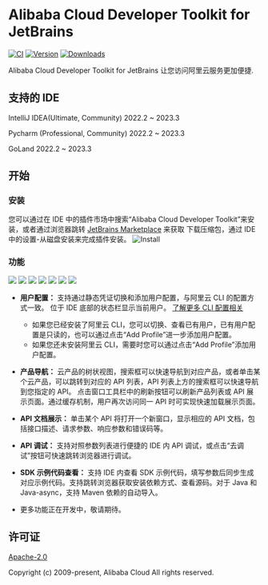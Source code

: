 # Alibaba Cloud Developer Toolkit for JetBrains

[![CI](https://github.com/aliyun/alibabacloud-api-jetbrains-toolkit/actions/workflows/ci.yml/badge.svg)](https://github.com/aliyun/alibabacloud-api-jetbrains-toolkit/actions/workflows/ci.yml)
[![Version](https://img.shields.io/jetbrains/plugin/v/23361-alibaba-cloud-developer-toolkit.svg)](https://plugins.jetbrains.com/plugin/23361-alibaba-cloud-developer-toolkit)
[![Downloads](https://img.shields.io/jetbrains/plugin/d/23361-alibaba-cloud-developer-toolkit.svg)](https://plugins.jetbrains.com/plugin/23361-alibaba-cloud-developer-toolkit)

Alibaba Cloud Developer Toolkit for JetBrains 让您访问阿里云服务更加便捷.

## 支持的 IDE
IntelliJ IDEA(Ultimate, Community) 2022.2 ~ 2023.3

Pycharm (Professional, Community) 2022.2 ~ 2023.3

GoLand 2022.2 ~ 2023.3

## 开始

### 安装
您可以通过在 IDE 中的插件市场中搜索“Alibaba Cloud Developer Toolkit”来安装，或者通过浏览器跳转 [JetBrains Marketplace](https://plugins.jetbrains.com/plugin/23361-alibaba-cloud-developer-toolkit) 来获取
下载压缩包，通过 IDE 中的设置-从磁盘安装来完成插件安装。
![Install](https://aliyunsdk-pages.alicdn.com/plugin_demo/idea/pics/install.png)

### 功能
<div style="overflow-x: scroll; white-space: nowrap;">
    <img src="https://aliyunsdk-pages.alicdn.com/plugin_demo/idea/pics/add-profile.png" style="display: inline-block;">
    <img src="https://aliyunsdk-pages.alicdn.com/plugin_demo/idea/pics/view-profile.png" style="display: inline-block;">
    <img src="https://aliyunsdk-pages.alicdn.com/plugin_demo/idea/pics/api-list-with-search.png" style="display: inline-block;">
    <img src="https://aliyunsdk-pages.alicdn.com/plugin_demo/idea/pics/api-debug1.png" style="display: inline-block;">
    <img src="https://aliyunsdk-pages.alicdn.com/plugin_demo/idea/pics/api-debug2.png" style="display: inline-block;">
    <img src="https://aliyunsdk-pages.alicdn.com/plugin_demo/idea/pics/sdkSample.png" style="display: inline-block;">
    <img src="https://aliyunsdk-pages.alicdn.com/plugin_demo/idea/pics/auto-import.png" style="display: inline-block;">
</div>


* **用户配置：** 支持通过静态凭证切换和添加用户配置，与阿里云 CLI 的配置方式一致。 位于 IDE 底部的状态栏显示当前用户。 [了解更多 CLI 配置相关](https://help.aliyun.com/document_detail/123181.html?spm=a2c4g.121544.0.0.2d7e76e3XWMs4u)
  * 如果您已经安装了阿里云 CLI，您可以切换、查看已有用户，已有用户配置是只读的，也可以通过点击“Add Profile”进一步添加用户配置。
  * 如果您还未安装阿里云 CLI，需要时您可以通过点击“Add Profile”添加用户配置。


* **产品导航：** 云产品的树状视图，搜索框可以快速导航到对应产品，或者单击某个云产品，可以跳转到对应的 API 列表，API 列表上方的搜索框可以快速导航到您指定的 API。
  点击窗口工具栏中的刷新按钮可以刷新产品列表或 API 展示页面。通过缓存机制，用户再次访问同一 API 时可实现快速加载展示页面。


* **API 文档展示：** 单击某个 API 将打开一个新窗口，显示相应的 API 文档，包括接口描述、请求参数、响应参数和错误码等。


* **API 调试：** 支持对照参数列表进行便捷的 IDE 内 API 调试，或点击“去调试”按钮可快速跳转浏览器进行调试。


* **SDK 示例代码查看：** 支持 IDE 内查看 SDK 示例代码，填写参数后同步生成对应示例代码。支持跳转浏览器获取安装依赖方式、查看源码。对于 Java 
和 Java-async，支持 Maven 依赖的自动导入。


* 更多功能正在开发中，敬请期待。



## 许可证

[Apache-2.0](http://www.apache.org/licenses/LICENSE-2.0)

Copyright (c) 2009-present, Alibaba Cloud All rights reserved.